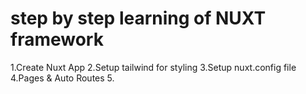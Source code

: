 # step by step learning of NUXT framework
1.Create Nuxt App
2.Setup tailwind for styling
3.Setup nuxt.config file 
4.Pages & Auto Routes
5.